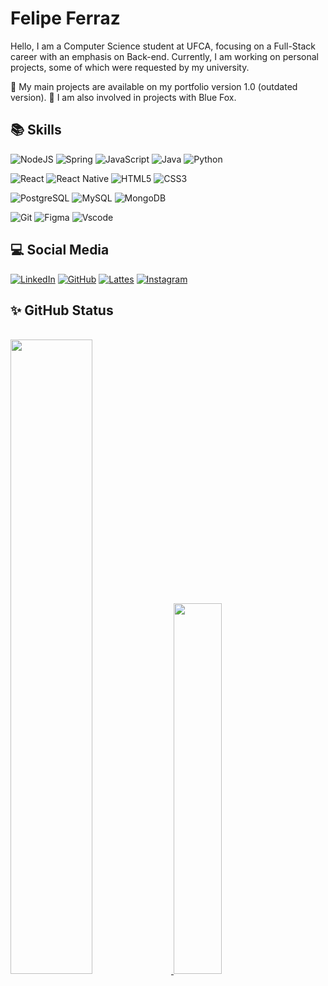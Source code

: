 # Felipe Ferraz

Hello, I am a Computer Science student at UFCA, focusing on a Full-Stack career with an emphasis on Back-end.
Currently, I am working on personal projects, some of which were requested by my university.

🌱 My main projects are available on my portfolio version 1.0 (outdated version).
👋 I am also involved in projects with Blue Fox.

## 📚 Skills
![NodeJS](https://img.shields.io/badge/node.js-6DA55F?style=for-the-badge&logo=node.js&logoColor=white)
![Spring](https://img.shields.io/badge/spring-%236DB33F.svg?style=for-the-badge&logo=spring&logoColor=white)
![JavaScript](https://img.shields.io/badge/JavaScript-F7DF1E?style=for-the-badge&logo=javascript&logoColor=black)
![Java](https://img.shields.io/badge/java-%23ED8B00.svg?style=for-the-badge&logo=openjdk&logoColor=white)
![Python](https://img.shields.io/badge/python-3670A0?style=for-the-badge&logo=python&logoColor=ffdd54)

![React](https://img.shields.io/badge/React-20232A?style=for-the-badge&logo=react&logoColor=61DAFB)
![React Native](https://img.shields.io/badge/React_Native-20232A?style=for-the-badge&logo=react&logoColor=61DAFB)
![HTML5](https://img.shields.io/badge/HTML5-E34F26?style=for-the-badge&logo=html5&logoColor=white)
![CSS3](https://img.shields.io/badge/CSS3-1572B6?style=for-the-badge&logo=css3&logoColor=white)
<!-- ![Bootstrap](https://img.shields.io/badge/-boostrap-0D1117?style=for-the-badge&logo=bootstrap&labelColor=0D1117) -->

![PostgreSQL](https://img.shields.io/badge/PostgreSQL-000?style=for-the-badge&logo=postgresql)
![MySQL](https://img.shields.io/badge/MySQL-00000F?style=for-the-badge&logo=mysql&logoColor=white)
![MongoDB](https://img.shields.io/badge/MongoDB-%234ea94b.svg?style=for-the-badge&logo=mongodb&logoColor=white)
 
![Git](https://img.shields.io/badge/GIT-E44C30?style=for-the-badge&logo=git&logoColor=white)
![Figma](https://img.shields.io/badge/Figma-800080?style=for-the-badge&logo=figma&logoColor=figma)
![Vscode](https://img.shields.io/badge/Vscode-007ACC?style=for-the-badge&logo=visual-studio-code&logoColor=white)
<!-- ![C](https://img.shields.io/badge/C-00599C?style=for-the-badge&logo=c&logoColor=white) -->
<!-- ![MongoDB](https://img.shields.io/badge/MongoDB-%234ea94b.svg?style=for-the-badge&logo=mongodb&logoColor=white) -->
<!-- ![TypeScript](https://img.shields.io/badge/TypeScript-007ACC?style=for-the-badge&logo=typescript&logoColor=white) -->
<!-- ![NodeJS](https://img.shields.io/badge/node.js-6DA55F?style=for-the-badge&logo=node.js&logoColor=white) -->
<!-- ![Postman](https://img.shields.io/badge/Postman-FF6C37.svg?style=for-the-badge&logo=Postman&logoColor=white) -->
<!-- ![SQLite](https://img.shields.io/badge/SQLite-000?style=for-the-badge&logo=sqlite&logoColor=07405E) -->
<!-- ![Spring](https://img.shields.io/badge/spring-%236DB33F.svg?style=for-the-badge&logo=spring&logoColor=white) -->

## 💻 Social Media
[![LinkedIn](https://img.shields.io/badge/linkedin-black?style=for-the-badge&logo=linkedin&logoColor=white)](https://www.linkedin.com/in/felipe-ferraz-006b48260/)
[![GitHub](https://img.shields.io/badge/GitHub-100000?style=for-the-badge&logo=github&logoColor=white)](https://github.com/FelipeFerraz4)
[![Lattes](https://img.shields.io/badge/Curriculo%20Lattes-black?style=for-the-badge)](http://lattes.cnpq.br/3957067879799336)
[![Instagram](https://img.shields.io/badge/Instagram-000?style=for-the-badge&logo=instagram)](https://www.instagram.com/felipeferraz_8/)

## ✨ GitHub Status
<div width="100%"><br>
    <a href="https://github.com/FelipeFerraz4">
        <img heigth="160px" width="51%" src="https://github-readme-stats.vercel.app/api?username=FelipeFerraz4&show_icons=true&theme=tokyonight"/>
        <img heigth="160px" width="39%" src="https://github-readme-stats.vercel.app/api/top-langs/?username=FelipeFerraz4&layout=compact&theme=tokyonight"/>
    <a>
<div>

<!--
## 🖱 Minhas contribuições
[![Repo Card](https://github-readme-stats.vercel.app/api/pin/?username=Carolinafvf&repo=dio-lab-open-source&bg_color=000&border_color=30A3DC&show_icons=true&icon_color=30A3DC&title_color=E94D5F&text_color=FFF)](https://github.com/Carolinafvf/dio-lab-open-source)
-->

<!-- ![BrunoMartinsGameDev's Top Languages](https://github-readme-stats.vercel.app/api/top-langs/?username=BrunoMartinsGameDev&theme=midnight-purple&show_icons=true&hide_border=false&layout=compact) -->
